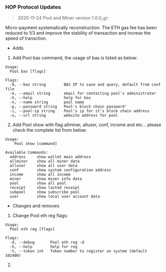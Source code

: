 ### HOP Protocol Updates

> 2020-11-24 Pool and Miner version 1.0.0_gr:

Micro-payment systematically reconstruction. The ETH gas fee has been reduced to 1/3 and improve the stability of transaction and increse the speed of transction.


+ Adds

1. Add Pool bas command, the usage of bas is listed as below:
		
```Usage:
Usage:
  Pool bas [flags]

Flags:
  -b, --bas string        BAS IP to save and query, default from conf file
  -e, --email string      email for contacting pool's administrator
  -h, --help              help for bas
  -n, --name string       pool name
  -p, --password string   Pool's block chain password'
  -i, --pool-ip string    Pool's ip for it's block chain address
  -u, --url string        website address for pool
```

2. Add Pool show with flag allminer, alluser, conf, income and etc... please check the complete list from below:

```Usage:
Usage:
	Pool show [command]

Available Commands:
  address     show wallet main address
  allminer    show all miner data
  alluser     show all user data
  conf        show system configuration address
  income      show all income
  miner       show miner info data
  pool        show all pool
  receipt     show lasted receipt
  subpool     show subscribe pool
  user        show local user account data
```

+ Changes and removes

1. Change Pool eth reg flags:

```Usage:
Usage:
  Pool eth reg [flags]

Flags:
  -d, --debug       Pool eth reg -d
  -h, --help        help for reg
  -t, --token int   Token number to register on system (default 102400)
```

2.